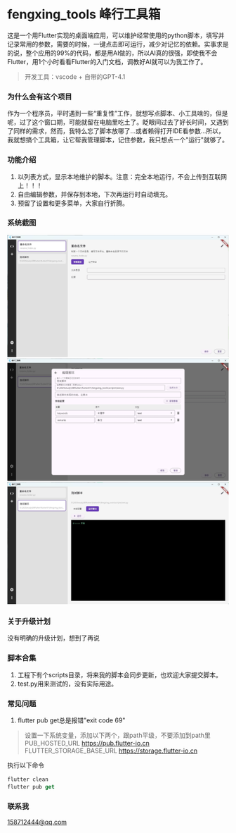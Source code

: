 # fengxing_tools 峰行工具箱
这是一个用Flutter实现的桌面端应用，可以维护经常使用的python脚本，填写并记录常用的参数，需要的时候，一键点击即可运行，减少对记忆的依赖。实事求是的说，整个应用的99%的代码，都是用AI做的，所以AI真的很强，即使我不会Flutter，用1个小时看看Flutter的入门文档，调教好AI就可以为我工作了。
> 开发工具：vscode + 自带的GPT-4.1

### 为什么会有这个项目
作为一个程序员，平时遇到一些“重复性”工作，就想写点脚本、小工具啥的，但是呢，过了这个窗口期，可能就留在电脑里吃土了。眨眼间过去了好长时间，又遇到了同样的需求，然而，我特么忘了脚本放哪了...或者赖得打开IDE看参数...所以，我就想搞个工具箱，让它帮我管理脚本，记住参数，我只想点一个"运行"就够了。

### 功能介绍
1. 以列表方式，显示本地维护的脚本。注意：完全本地运行，不会上传到互联网上！！！
2. 自由编辑参数，并保存到本地，下次再运行时自动填充。
3. 预留了设置和更多菜单，大家自行折腾。

### 系统截图
![系统首页](./images/1.jpg)
![编辑脚本](./images/2.jpg)
![运行窗口](./images/3.jpg)

### 关于升级计划
没有明确的升级计划，想到了再说

### 脚本合集
1. 工程下有个scripts目录，将来我的脚本会同步更新，也欢迎大家提交脚本。
2. test.py用来测试的，没有实际用途。

### 常见问题
1. flutter pub get总是报错"exit code 69"
> 设置一下系统变量，添加以下两个，跟path平级，不要添加到path里
> PUB_HOSTED_URL    https://pub.flutter-io.cn
> FLUTTER_STORAGE_BASE_URL  https://storage.flutter-io.cn

执行以下命令
```dart
flutter clean
flutter pub get
```

### 联系我
158712444@qq.com